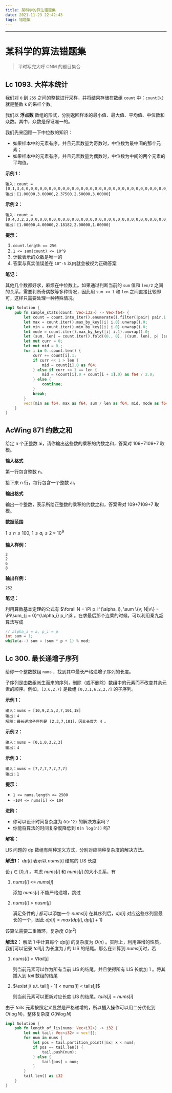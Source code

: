 ```yaml
---
title: 某科学的算法错题集
date: 2021-11-23 22:42:43
tags: 错题集
---
```


------------

# 某科学的算法错题集

>   平时写完大呼 CNM 的题目集合

## Lc 1093. 大样本统计

我们对 `0` 到 `255` 之间的整数进行采样，并将结果存储在数组 `count` 中：`count[k]` 就是整数 `k` 的采样个数。

我们以 **浮点数** 数组的形式，分别返回样本的最小值、最大值、平均值、中位数和众数。其中，众数是保证唯一的。

我们先来回顾一下中位数的知识：

-   如果样本中的元素有序，并且元素数量为奇数时，中位数为最中间的那个元素；
-   如果样本中的元素有序，并且元素数量为偶数时，中位数为中间的两个元素的平均值。

**示例 1：**

```
输入：count = [0,1,3,4,0,0,0,0,0,0,0,0,0,0,0,0,0,0,0,0,0,0,0,0,0,0,0,0,0,0,0,0,0,0,0,0,0,0,0,0,0,0,0,0,0,0,0,0,0,0,0,0,0,0,0,0,0,0,0,0,0,0,0,0,0,0,0,0,0,0,0,0,0,0,0,0,0,0,0,0,0,0,0,0,0,0,0,0,0,0,0,0,0,0,0,0,0,0,0,0,0,0,0,0,0,0,0,0,0,0,0,0,0,0,0,0,0,0,0,0,0,0,0,0,0,0,0,0,0,0,0,0,0,0,0,0,0,0,0,0,0,0,0,0,0,0,0,0,0,0,0,0,0,0,0,0,0,0,0,0,0,0,0,0,0,0,0,0,0,0,0,0,0,0,0,0,0,0,0,0,0,0,0,0,0,0,0,0,0,0,0,0,0,0,0,0,0,0,0,0,0,0,0,0,0,0,0,0,0,0,0,0,0,0,0,0,0,0,0,0,0,0,0,0,0,0,0,0,0,0,0,0,0,0,0,0,0,0,0,0,0,0,0,0,0,0,0,0,0,0,0,0,0,0,0,0]
输出：[1.00000,3.00000,2.37500,2.50000,3.00000]
```

**示例 2：**

```
输入：count = [0,4,3,2,2,0,0,0,0,0,0,0,0,0,0,0,0,0,0,0,0,0,0,0,0,0,0,0,0,0,0,0,0,0,0,0,0,0,0,0,0,0,0,0,0,0,0,0,0,0,0,0,0,0,0,0,0,0,0,0,0,0,0,0,0,0,0,0,0,0,0,0,0,0,0,0,0,0,0,0,0,0,0,0,0,0,0,0,0,0,0,0,0,0,0,0,0,0,0,0,0,0,0,0,0,0,0,0,0,0,0,0,0,0,0,0,0,0,0,0,0,0,0,0,0,0,0,0,0,0,0,0,0,0,0,0,0,0,0,0,0,0,0,0,0,0,0,0,0,0,0,0,0,0,0,0,0,0,0,0,0,0,0,0,0,0,0,0,0,0,0,0,0,0,0,0,0,0,0,0,0,0,0,0,0,0,0,0,0,0,0,0,0,0,0,0,0,0,0,0,0,0,0,0,0,0,0,0,0,0,0,0,0,0,0,0,0,0,0,0,0,0,0,0,0,0,0,0,0,0,0,0,0,0,0,0,0,0,0,0,0,0,0,0,0,0,0,0,0,0,0,0,0,0,0,0]
输出：[1.00000,4.00000,2.18182,2.00000,1.00000]
```

**提示：**

1.  `count.length == 256`
2.  `1 <= sum(count) <= 10^9`
3.  计数表示的众数是唯一的
4.  答案与真实值误差在 `10^-5` 以内就会被视为正确答案

**笔记：**

其他几个数都好求，麻烦在中位数上。如果通过判断当前的 `sum` 值和 `len/2` 之间的关系，需要判断奇偶数等多种情况，因此用 `sum << 1` 和 `len` 之间直接比较即可，这样只需要处理一种特殊情况。

```rust
impl Solution {
    pub fn sample_stats(count: Vec<i32>) -> Vec<f64> {
        let count = count.into_iter().enumerate().filter(|pair| pair.1 != 0).collect::<Vec<_>>();
        let max = count.iter().max_by_key(|i| i.0).unwrap().0;
        let min = count.iter().min_by_key(|i| i.0).unwrap().0;
        let mode = count.iter().max_by_key(|i| i.1).unwrap().0;
        let (sum, len) = count.iter().fold((0., 0), |(sum, len), p| (sum + p.0 as f64 * p.1 as f64, len + p.1));
        let mut curr = 0;
        let mut mid = 0.;
        for i in 0..count.len() {
            curr += count[i].1;
            if curr << 1 > len {
                mid = count[i].0 as f64;
            } else if curr << 1 == len {
                mid = (count[i].0 + count[i + 1].0) as f64 / 2.0;
            } else {
                continue;
            }
            break;
        }
        vec![min as f64, max as f64, sum / len as f64, mid, mode as f64]
    }
}
```

## AcWing 871 约数之和

给定 n 个正整数 ai，请你输出这些数的乘积的约数之和，答案对 109+7109+7 取模。

**输入格式**

第一行包含整数 n。

接下来 n 行，每行包含一个整数 ai。

**输出格式**

输出一个整数，表示所给正整数的乘积的约数之和，答案需对 109+7109+7 取模。

**数据范围**

$1≤n≤100$,
$1≤a_i≤2×10^9$

**输入样例：**

```
3
2
6
8
```

**输出样例：**

```
252
```

**笔记：**

利用算数基本定理的公式有 $\forall N = \Pi p_i^{\alpha_i}, \sum \{v; N|v\} = \Pi\sum_{j = 0}^{\alpha_i} p_i^j$ 。在求最后那个连乘的时候，可以利用秦九韶算法写成

```c++
// alpha_i = a, p_i = p
int sum = 1;
while(a--) sum = (sum * p + 1) % mod;
```



## Lc 300. 最长递增子序列

给你一个整数数组 `nums` ，找到其中最长严格递增子序列的长度。

子序列是由数组派生而来的序列，删除（或不删除）数组中的元素而不改变其余元素的顺序。例如，`[3,6,2,7]` 是数组 `[0,3,1,6,2,2,7]` 的子序列。

**示例 1：**

```
输入：nums = [10,9,2,5,3,7,101,18]
输出：4
解释：最长递增子序列是 [2,3,7,101]，因此长度为 4 。
```

**示例 2：**

```
输入：nums = [0,1,0,3,2,3]
输出：4
```

**示例 3：**

```
输入：nums = [7,7,7,7,7,7,7]
输出：1
```

**提示：**

-   `1 <= nums.length <= 2500`
-   `-104 <= nums[i] <= 104`

**进阶：**

-   你可以设计时间复杂度为 `O(n^2)` 的解决方案吗？
-   你能将算法的时间复杂度降低到 `O(n log(n))` 吗?

**解答：**

LIS 问题的 dp 数组有两种定义方式，分别对应两种复杂度的解决方法。

**解法1：** $dp[i]$ 表示以 $nums[i]$ 结尾的 LIS 长度

设 $j\in [0, i)$ 。考虑 $nums[i]$ 和 $nums[j]$ 的大小关系，有

1.   $nums[i]$ <= $nums[j]$

     添加 $nums[i]$ 不能严格递增，跳过

2.   $nums[i] > nusm[j]$

     满足条件的 $j$ 都可以添加一个 $nums[i]$ 在其序列后，$dp[i]$ 对应这些序列里最长的一个，因此 $dp[i] = max(dp[i], dp[j] + 1)$

该算法需要二重循环，复杂度 $O(n^2)$

**解法2：** 解法 1 中计算每个 $dp[j]$ 的复杂度为 $O(n)$ 。实际上，利用递增的性质，我们可以记录 $tail[j]$ 为长度为 $j$ 的 LIS 的结尾。那么在计算到 $nums[i]$时，若

1.   $nums[i] > \forall tail[j]$

     则当前元素可以作为所有当前 LIS 的结尾，并且使得所有 LIS 长度加 1 。将其插入到 $tail$ 数组的结尾

2.   $\exist j\ s.t. tail[j - 1] < nums[i] < tails[j]$

     则当前元素可以更新对应长度 LIS 的结尾。$tails[j] = nums[i]$

由于 $tails$ 元素按照定义显然是严格递增的，所以插入操作可以用二分优化到 $O(\log N)$，整体复杂度 $O(N\log N)$

```rust
impl Solution {
    pub fn length_of_lis(nums: Vec<i32>) -> i32 {
        let mut tail: Vec<i32> = vec![];
        for num in nums {
            let pos = tail.partition_point(|&x| x < num);
            if pos == tail.len() {
                tail.push(num);
            } else {
                tail[pos] = num;
            }
        }
        tail.len() as i32
    }
}
```

